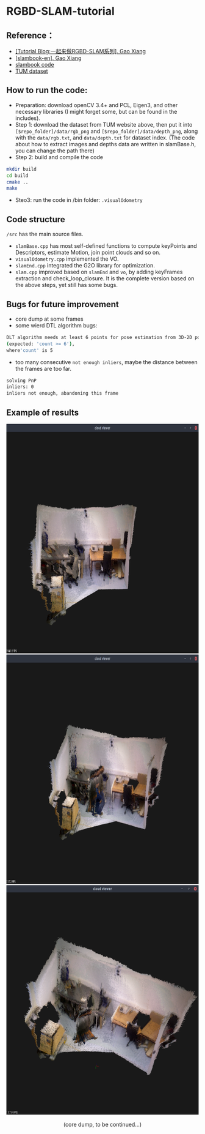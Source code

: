 # RGBD-SLAM-tutorial

## Reference： 
- [[Tutorial Blog:一起来做RGBD-SLAM系列]. Gao Xiang](https://www.cnblogs.com/gaoxiang12/p/4652478.html)
- [[slambook-en]. Gao Xiang](https://github.com/gaoxiang12/slambook-en)
- [slambook code](https://github.com/gaoxiang12/slambook2)
- [TUM dataset](https://vision.in.tum.de/data/datasets/rgbd-dataset)

## How to run the code:
- Preparation: download openCV 3.4+ and PCL, Eigen3, and other necessary libraries (I might forget some, but can be found in the includes).
- Step 1: download the dataset from TUM website above, then put it into `[$repo_folder]/data/rgb_png` and `[$repo_folder]/data/depth_png`, along with the `data/rgb.txt`, and `data/depth.txt` for dataset index. (The code about how to extract images and depths data are written in slamBase.h, you can change the path there)
- Step 2: build and compile the code
```bash
mkdir build
cd build
cmake ..
make
```
- Steo3: run the code in /bin folder:
`.visualOdometry`

## Code structure
`/src` has the main source files.
- `slamBase.cpp` has most self-defined functions to compute keyPoints and Descriptors, estimate Motion, join point clouds and so on.
- `visualOdometry.cpp` implemented the VO.
- `slamEnd.cpp` integrated the G2O library for optimization.
- `slam.cpp` improved based on `slamEnd` and `vo`, by adding keyFrames extraction and check_loop_closure. It is the complete version based on the above steps, yet still has some bugs.

## Bugs for future improvement
- core dump at some frames
- some wierd DTL algorithm bugs: 
```bash
DLT algorithm needs at least 6 points for pose estimation from 3D-2D point correspondences. 
(expected: 'count >= 6'), 
where'count' is 5
```
- too many consecutive `not enough inliers`, maybe the distance between the frames are too far.
```bash
solving PnP
inliers: 0
inliers not enough, abandoning this frame
```


## Example of results

<div align=center><img src="https://github.com/WeihengXia0123/RGBD-SLAM-tutorial/blob/master/example/3.png" width="600" height="600"/>
  
<div align=center><img src="https://github.com/WeihengXia0123/RGBD-SLAM-tutorial/blob/master/example/1.png" width="600" height="600"/>
  
<div align=center><img src="https://github.com/WeihengXia0123/RGBD-SLAM-tutorial/blob/master/example/2.png" width="600" height="600"/>

(core dump, to be continued...)
